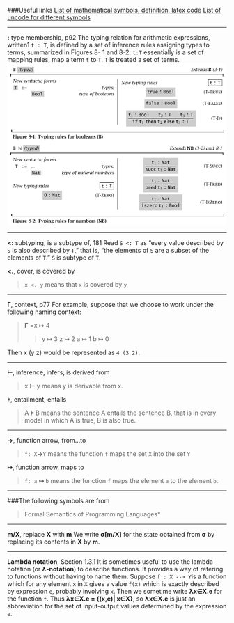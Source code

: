 ###Useful links
[List of mathematical symbols, definition, latex code](https://en.wikipedia.org/wiki/List_of_mathematical_symbols)
[List of uncode for different symbols](https://en.wikipedia.org/wiki/List_of_XML_and_HTML_character_entity_references)

***
**:** type membership, p92
The typing relation for arithmetic expressions, written1 `t : T`, is defined by a set of inference rules assigning types to terms, summarized in Figures 8- 1 and 8-2.
`t:T` essentially is a set of mapping rules, map a term `t` to `T`. 
`T` is treated a set of terms.
![](./img/8-1.8-2.png)

***
**<:** subtyping, is a subtype of, 181
Read `S <: T` as “every value described by `S` is also
described by `T`,” that is, “the elements of `S` are a subset of the elements of `T`.”
`S` is subtype of `T`.

**<.**, cover, is covered by
> `x <. y` means that `x` is covered by `y`

***
**&#915;**, context, p77
For example, suppose that we choose to work under the following naming context:
> **&#915;** =x &#8614; 4
>> y &#8614; 3
>> z &#8614; 2
>> a &#8614; 1
>> b &#8614; 0

Then x (y z) would be represented as `4 (3 2)`.

***
**&#8866;**, inference, infers, is derived from
>x **&#8866;** y means y is derivable from x.

**&#8871;**, entailment, entails
>A **&#8871;** B means the sentence A entails the sentence B, that is in every model in which A is true, B is also true.

***
**&#8594;**, function arrow, from...to
>`f: X`**&#8594;**`Y` means the function `f` maps the set `X` into the set `Y`

**&#8614;**, function arrow, maps to
>`f: a` **&#8614;** `b` means the function `f` maps the element `a` to the element `b`.

***
###The following symbols are from 
> Formal Semantics of Programming Languages*
***
**m/X**, replace **X** with **m**
We write **&#963;[m/X]** for the state obtained from **&#963;** by replacing its contents in **X** by **m**.
***
**Lambda notation**, Section 1.3.1
It is sometimes useful to use the lambda notation (or **&#955;-notation**) to describe functions. It provides a way of refering to functions without having to name them. Suppose `f : X --> Y`is a function which for any element `x` in `X` gives a value `f(x)` which is exactly described by expression `e`, probably involving `x`. Then we sometime write
**&#955;x&#8712;X.e** for the function `f`. Thus **&#955;x&#8712;X.e = {(x,e)| x&#8712;X}**,
so **&#955;x&#8712;X.e** is just an abbreviation for the set of input-output values determined by the expression `e`.


